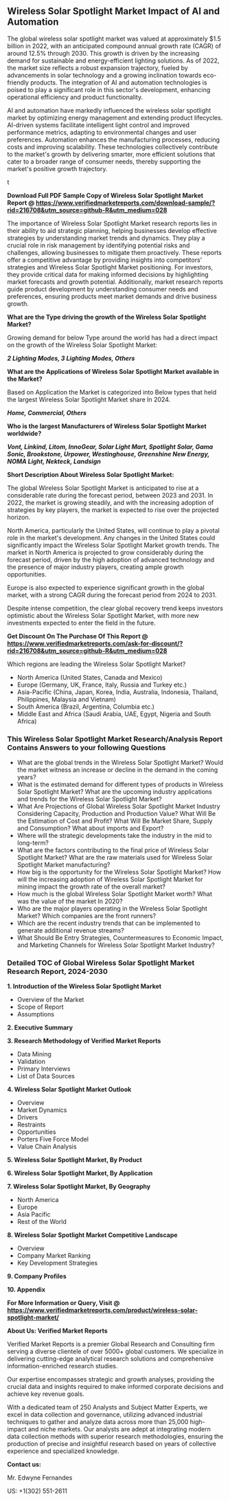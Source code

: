 <h2>Wireless Solar Spotlight Market Impact of AI and Automation</h2><p>The global wireless solar spotlight market was valued at approximately $1.5 billion in 2022, with an anticipated compound annual growth rate (CAGR) of around 12.5% through 2030. This growth is driven by the increasing demand for sustainable and energy-efficient lighting solutions. As of 2022, the market size reflects a robust expansion trajectory, fueled by advancements in solar technology and a growing inclination towards eco-friendly products. The integration of AI and automation technologies is poised to play a significant role in this sector's development, enhancing operational efficiency and product functionality.</p><p>AI and automation have markedly influenced the wireless solar spotlight market by optimizing energy management and extending product lifecycles. AI-driven systems facilitate intelligent light control and improved performance metrics, adapting to environmental changes and user preferences. Automation enhances the manufacturing processes, reducing costs and improving scalability. These technologies collectively contribute to the market's growth by delivering smarter, more efficient solutions that cater to a broader range of consumer needs, thereby supporting the market's positive growth trajectory.</p>t</p><p id="" class=""><strong>Download Full PDF Sample Copy of Wireless Solar Spotlight Market Report @ <a href="https://www.verifiedmarketreports.com/download-sample/?rid=216708&utm_source=github-R&utm_medium=028" target="_blank">https://www.verifiedmarketreports.com/download-sample/?rid=216708&utm_source=github-R&utm_medium=028</a></strong></p><p>The importance of&nbsp;Wireless Solar Spotlight Market research reports lies in their ability to aid strategic planning, helping businesses develop effective strategies by understanding market trends and dynamics. They play a crucial role in risk management by identifying potential risks and challenges, allowing businesses to mitigate them proactively. These reports offer a competitive advantage by providing insights into competitors' strategies and Wireless Solar Spotlight Market positioning. For investors, they provide critical data for making informed decisions by highlighting market forecasts and growth potential. Additionally, market research reports guide product development by understanding consumer needs and preferences, ensuring products meet market demands and drive business growth.</p><p><strong>What are the&nbsp;Type driving the growth of the Wireless Solar Spotlight Market?</strong></p><p id="" class="">Growing demand for below Type around the world has had a direct impact on the growth of the Wireless Solar Spotlight Market:</p><em><strong>2 Lighting Modes, 3 Lighting Modes, Others</strong></em></p><strong>What are the&nbsp;Applications&nbsp;of Wireless Solar Spotlight Market available in the Market?</strong></p><p id="" class="">Based on Application the Market is categorized into Below types that held the largest Wireless Solar Spotlight Market share In 2024.</p><em><strong>Home, Commercial, Others</strong></em></p><strong>Who is the largest Manufacturers of Wireless Solar Spotlight Market worldwide?</strong></p><p><em><strong>Vont, Linkind, Litom, InnoGear, Solar Light Mart, Spotlight Solar, Gama Sonic, Brookstone, Urpower, Westinghouse, Greenshine New Energy, NOMA Light, Nekteck, Landsign</strong></em></p><p id="" class=""><strong>Short Description About Wireless Solar Spotlight Market:</strong></p><p>The global Wireless Solar Spotlight Market is anticipated to rise at a considerable rate during the forecast period, between 2023 and 2031. In 2022, the market is growing steadily, and with the increasing adoption of strategies by key players, the market is expected to rise over the projected horizon.</p><p>North America, particularly the United States, will continue to play a pivotal role in the market's development. Any changes in the United States could significantly impact the Wireless Solar Spotlight Market growth trends. The market in North America is projected to grow considerably during the forecast period, driven by the high adoption of advanced technology and the presence of major industry players, creating ample growth opportunities.</p><p>Europe is also expected to experience significant growth in the global market, with a strong CAGR during the forecast period from 2024 to 2031.</p><p>Despite intense competition, the clear global recovery trend keeps investors optimistic about the Wireless Solar Spotlight Market, with more new investments expected to enter the field in the future.</p><p id="" class=""><strong>Get Discount On The Purchase Of This Report @ <a href="https://www.verifiedmarketreports.com/ask-for-discount/?rid=216708&utm_source=github-R&utm_medium=028" target="_blank">https://www.verifiedmarketreports.com/ask-for-discount/?rid=216708&utm_source=github-R&utm_medium=028</a></strong></p>Which regions are leading the Wireless Solar Spotlight Market?</p><ul><li>North America (United States, Canada and Mexico)</li><li>Europe (Germany, UK, France, Italy, Russia and Turkey etc.)</li><li>Asia-Pacific (China, Japan, Korea, India, Australia, Indonesia, Thailand, Philippines, Malaysia and Vietnam)</li><li>South America (Brazil, Argentina, Columbia etc.)</li><li>Middle East and Africa (Saudi Arabia, UAE, Egypt, Nigeria and South Africa)</li></ul><h3 id="" class="">This Wireless Solar Spotlight Market Research/Analysis Report Contains Answers to your following Questions</h3><ul><li>What are the global trends in the Wireless Solar Spotlight Market? Would the market witness an increase or decline in the demand in the coming years?</li><li>What is the estimated demand for different types of products in Wireless Solar Spotlight Market? What are the upcoming industry applications and trends for the Wireless Solar Spotlight Market?</li><li>What Are Projections of Global Wireless Solar Spotlight Market Industry Considering Capacity, Production and Production Value? What Will Be the Estimation of Cost and Profit? What Will Be Market Share, Supply and Consumption? What about imports and Export?</li><li>Where will the strategic developments take the industry in the mid to long-term?</li><li>What are the factors contributing to the final price of Wireless Solar Spotlight Market? What are the raw materials used for Wireless Solar Spotlight Market manufacturing?</li><li>How big is the opportunity for the Wireless Solar Spotlight Market? How will the increasing adoption of Wireless Solar Spotlight Market for mining impact the growth rate of the overall market?</li><li>How much is the global Wireless Solar Spotlight Market worth? What was the value of the market In 2020?</li><li>Who are the major players operating in the Wireless Solar Spotlight Market? Which companies are the front runners?</li><li>Which are the recent industry trends that can be implemented to generate additional revenue streams?</li><li>What Should Be Entry Strategies, Countermeasures to Economic Impact, and Marketing Channels for Wireless Solar Spotlight Market Industry?</li></ul><h3 id="" class="">Detailed TOC of Global Wireless Solar Spotlight Market Research Report, 2024-2030</h3><p id="" class=""><strong>1. Introduction of the Wireless Solar Spotlight Market</strong></p><ul><li>Overview of the Market</li><li>Scope of Report</li><li>Assumptions</li></ul><p id="" class=""><strong>2. Executive Summary</strong></p><p id="" class=""><strong>3. Research Methodology of Verified Market Reports</strong></p><ul><li>Data Mining</li><li>Validation</li><li>Primary Interviews</li><li>List of Data Sources</li></ul><p id="" class=""><strong>4. Wireless Solar Spotlight Market Outlook</strong></p><ul><li>Overview</li><li>Market Dynamics</li><li>Drivers</li><li>Restraints</li><li>Opportunities</li><li>Porters Five Force Model</li><li>Value Chain Analysis</li></ul><p id="" class=""><strong>5. Wireless Solar Spotlight Market, By Product</strong></p><p id="" class=""><strong>6. Wireless Solar Spotlight Market, By Application</strong></p><p id="" class=""><strong>7. Wireless Solar Spotlight Market, By Geography</strong></p><ul><li>North America</li><li>Europe</li><li>Asia Pacific</li><li>Rest of the World</li></ul><p id="" class=""><strong>8. Wireless Solar Spotlight Market Competitive Landscape</strong></p><ul><li>Overview</li><li>Company Market Ranking</li><li>Key Development Strategies</li></ul><p id="" class=""><strong>9. Company Profiles</strong></p><p id="" class=""><strong>10. Appendix</strong></p><p id="" class=""><strong>For More Information or Query, Visit @ <a href="https://www.verifiedmarketreports.com/product/wireless-solar-spotlight-market/" target="_blank">https://www.verifiedmarketreports.com/product/wireless-solar-spotlight-market/</a></strong></p><p id="" class=""><strong>About Us: Verified Market Reports</strong></p><p id="" class="">Verified Market Reports is a premier Global Research and Consulting firm serving a diverse clientele of over 5000+ global customers. We specialize in delivering cutting-edge analytical research solutions and comprehensive information-enriched research studies.</p><p id="" class="">Our expertise encompasses strategic and growth analyses, providing the crucial data and insights required to make informed corporate decisions and achieve key revenue goals.</p><p id="" class="">With a dedicated team of 250 Analysts and Subject Matter Experts, we excel in data collection and governance, utilizing advanced industrial techniques to gather and analyze data across more than 25,000 high-impact and niche markets. Our analysts are adept at integrating modern data collection methods with superior research methodologies, ensuring the production of precise and insightful research based on years of collective experience and specialized knowledge.</p><p id="" class=""><strong>Contact us:</strong></p><p id="" class="">Mr. Edwyne Fernandes</p><p id="" class="">US: +1(302) 551-2611</p>
